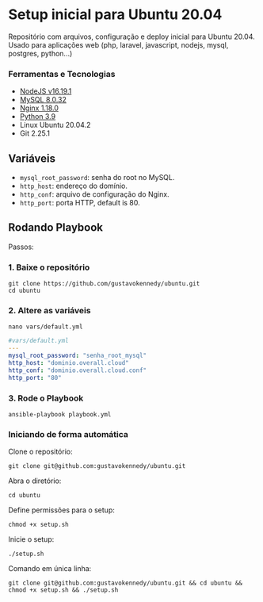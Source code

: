 # Setup inicial para Ubuntu 20.04
Repositório com arquivos, configuração e deploy inicial para Ubuntu 20.04. Usado para aplicações web (php, laravel, javascript, nodejs, mysql, postgres, python...)

### Ferramentas e Tecnologias

 - [NodeJS v16.19.1](https://www.digitalocean.com/community/tutorials/how-to-install-node-js-on-ubuntu-20-04)
 - [MySQL 8.0.32](https://www.digitalocean.com/community/tutorials/how-to-install-linux-nginx-mysql-php-lemp-stack-on-ubuntu-20-04)
 - [Nginx 1.18.0](https://www.digitalocean.com/community/tutorials/how-to-install-linux-nginx-mysql-php-lemp-stack-on-ubuntu-20-04)
 - [Python 3.9](https://linuxize.com/post/how-to-install-python-3-9-on-ubuntu-20-04/)
 - Linux Ubuntu 20.04.2
 - Git 2.25.1

## Variáveis

- `mysql_root_password`: senha do root no MySQL.
- `http_host`: endereço do domínio.
- `http_conf`: arquivo de configuração do Nginx.
- `http_port`: porta HTTP, default is 80.


## Rodando Playbook

Passos:

### 1. Baixe o repositório
```shell
git clone https://github.com/gustavokennedy/ubuntu.git
cd ubuntu
```

### 2. Altere as variáveis

```shell
nano vars/default.yml
```

```yml
#vars/default.yml
---
mysql_root_password: "senha_root_mysql"
http_host: "dominio.overall.cloud"
http_conf: "dominio.overall.cloud.conf"
http_port: "80"
```

### 3. Rode o Playbook

```command
ansible-playbook playbook.yml
```

### Iniciando de forma automática

Clone o repositório:

    git clone git@github.com:gustavokennedy/ubuntu.git

Abra o diretório:

    cd ubuntu

Define permissões para o setup:

    chmod +x setup.sh

Inicie o setup:

    ./setup.sh

Comando em única linha:

    git clone git@github.com:gustavokennedy/ubuntu.git && cd ubuntu && chmod +x setup.sh && ./setup.sh
